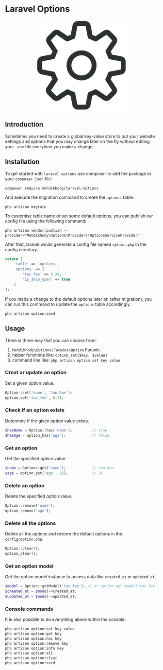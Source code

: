 # Laravel Options
<p align="center">
  <img width="300" height="300" src="logo.png">
</p>


## Introduction
Sometimes you need to create a global key-value store to put your website settings and options that
you may change later on the fly without editing your `.env` file everytime you make a change.

## Installation
To get started with `laravel-options` use composer to add the package to your `composer.json` file:
```shell
composer require mehdikhody/laravel-options
```
And execute the migration command to create the `options` table:
```shell
php artisan migrate
```
To customise table name or set some default options, you can publish our
config file using the following command:
```shell
php artisan vendor:publish --provider="Mehdikhody\Options\Providers\OptionsServiceProvider"
```
After that, laravel would generate a config file named `option.php` in the config directory.
```php
return [
    'table' => 'options',
    'options' => [
        'tax_fee' => 0.28,
        'is_shop_open' => true
    ]
];
```
If you made a change to the default options later on (after migration), you can run this command to update the `options` table accordingly.
```shell
php artisan option:seed
```

## Usage
There is three-way that you can choose from:
1. `Mehdikhody\Options\Facades\Option` Facade.
2. helper functions like: `option_set($key, $value)`
3. command line like: `php artisan option:set key value`

### Creat or update an option
Set a given option value.
```php
Option::set('name', 'Jon Doe');
option_set('tax_fee', 0.3);
```

### Check if an option exists
Determine if the given option value exists.
```php
$hasName = Option::has('name');         // true
$hasAge = option_has('age');            // false
```

### Get an option
Get the specified option value.
```php
$name = Option::get('name');            // Jon Doe
$age = option_get('age', 26);           // 26
```

### Delete an option
Delete the specified option value.
```php
Option::remove('name');
option_remove('age');
```

### Delete all the options
Delete all the options and restore the default options in the `config/option.php`.
```php
Option::clear();
option_clear();
```

### Get an option model
Get the option model instance to access data like `created_at` or `updated_at`.
```php
$model = Option::getModel('tax_fee'); // or option_get_model('tax_fee')
$created_at = $model->created_at;
$updated_at = $model->updated_at;
```

### Console commands
It is also possible to do everything above within the console:
```shell
php artisan option:set key value
php artisan option:get key
php artisan option:has key
php artisan option:remove key
php artisan option:info key
php artisan option:all
php artisan option:clear
php artisan option:seed
```
